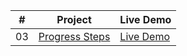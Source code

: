 |  #  | Project                                                        | Live Demo                                                 |
| :-: | -------------------------------------------------------------- | --------------------------------------------------------- |
| 03  | [Progress Steps](https://joonys.github.io/RotatingNavigation/) | [Live Demo](https://joonys.github.io/RotatingNavigation/) |
